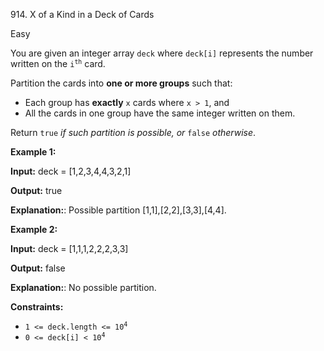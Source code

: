 914\. X of a Kind in a Deck of Cards

Easy

You are given an integer array `deck` where `deck[i]` represents the number written on the <code>i<sup>th</sup></code> card.

Partition the cards into **one or more groups** such that:

*   Each group has **exactly** `x` cards where `x > 1`, and
*   All the cards in one group have the same integer written on them.

Return `true` _if such partition is possible, or_ `false` _otherwise_.

**Example 1:**

**Input:** deck = [1,2,3,4,4,3,2,1]

**Output:** true

**Explanation:**: Possible partition [1,1],[2,2],[3,3],[4,4].

**Example 2:**

**Input:** deck = [1,1,1,2,2,2,3,3]

**Output:** false

**Explanation:**: No possible partition.

**Constraints:**

*   <code>1 <= deck.length <= 10<sup>4</sup></code>
*   <code>0 <= deck[i] < 10<sup>4</sup></code>
